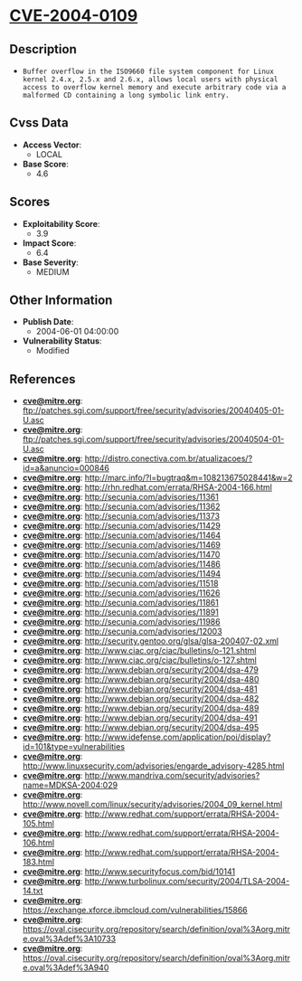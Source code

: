
# [CVE-2004-0109](ftp://patches.sgi.com/support/free/security/advisories/20040405-01-U.asc)

## Description

- `Buffer overflow in the ISO9660 file system component for Linux kernel 2.4.x, 2.5.x and 2.6.x, allows local users with physical access to overflow kernel memory and execute arbitrary code via a malformed CD containing a long symbolic link entry.`

## Cvss Data

- **Access Vector**:
  - LOCAL
- **Base Score**:
  - 4.6

## Scores

- **Exploitability Score**:
  - 3.9
- **Impact Score**:
  - 6.4
- **Base Severity**:
  - MEDIUM

## Other Information

- **Publish Date**:
  - 2004-06-01 04:00:00
- **Vulnerability Status**:
  - Modified

## References

- **cve@mitre.org**: ftp://patches.sgi.com/support/free/security/advisories/20040405-01-U.asc
- **cve@mitre.org**: ftp://patches.sgi.com/support/free/security/advisories/20040504-01-U.asc
- **cve@mitre.org**: http://distro.conectiva.com.br/atualizacoes/?id=a&anuncio=000846
- **cve@mitre.org**: http://marc.info/?l=bugtraq&m=108213675028441&w=2
- **cve@mitre.org**: http://rhn.redhat.com/errata/RHSA-2004-166.html
- **cve@mitre.org**: http://secunia.com/advisories/11361
- **cve@mitre.org**: http://secunia.com/advisories/11362
- **cve@mitre.org**: http://secunia.com/advisories/11373
- **cve@mitre.org**: http://secunia.com/advisories/11429
- **cve@mitre.org**: http://secunia.com/advisories/11464
- **cve@mitre.org**: http://secunia.com/advisories/11469
- **cve@mitre.org**: http://secunia.com/advisories/11470
- **cve@mitre.org**: http://secunia.com/advisories/11486
- **cve@mitre.org**: http://secunia.com/advisories/11494
- **cve@mitre.org**: http://secunia.com/advisories/11518
- **cve@mitre.org**: http://secunia.com/advisories/11626
- **cve@mitre.org**: http://secunia.com/advisories/11861
- **cve@mitre.org**: http://secunia.com/advisories/11891
- **cve@mitre.org**: http://secunia.com/advisories/11986
- **cve@mitre.org**: http://secunia.com/advisories/12003
- **cve@mitre.org**: http://security.gentoo.org/glsa/glsa-200407-02.xml
- **cve@mitre.org**: http://www.ciac.org/ciac/bulletins/o-121.shtml
- **cve@mitre.org**: http://www.ciac.org/ciac/bulletins/o-127.shtml
- **cve@mitre.org**: http://www.debian.org/security/2004/dsa-479
- **cve@mitre.org**: http://www.debian.org/security/2004/dsa-480
- **cve@mitre.org**: http://www.debian.org/security/2004/dsa-481
- **cve@mitre.org**: http://www.debian.org/security/2004/dsa-482
- **cve@mitre.org**: http://www.debian.org/security/2004/dsa-489
- **cve@mitre.org**: http://www.debian.org/security/2004/dsa-491
- **cve@mitre.org**: http://www.debian.org/security/2004/dsa-495
- **cve@mitre.org**: http://www.idefense.com/application/poi/display?id=101&type=vulnerabilities
- **cve@mitre.org**: http://www.linuxsecurity.com/advisories/engarde_advisory-4285.html
- **cve@mitre.org**: http://www.mandriva.com/security/advisories?name=MDKSA-2004:029
- **cve@mitre.org**: http://www.novell.com/linux/security/advisories/2004_09_kernel.html
- **cve@mitre.org**: http://www.redhat.com/support/errata/RHSA-2004-105.html
- **cve@mitre.org**: http://www.redhat.com/support/errata/RHSA-2004-106.html
- **cve@mitre.org**: http://www.redhat.com/support/errata/RHSA-2004-183.html
- **cve@mitre.org**: http://www.securityfocus.com/bid/10141
- **cve@mitre.org**: http://www.turbolinux.com/security/2004/TLSA-2004-14.txt
- **cve@mitre.org**: https://exchange.xforce.ibmcloud.com/vulnerabilities/15866
- **cve@mitre.org**: https://oval.cisecurity.org/repository/search/definition/oval%3Aorg.mitre.oval%3Adef%3A10733
- **cve@mitre.org**: https://oval.cisecurity.org/repository/search/definition/oval%3Aorg.mitre.oval%3Adef%3A940
